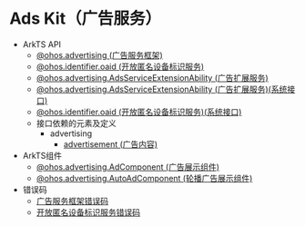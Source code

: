 # Ads Kit（广告服务）<!--ads-api-->

<!--Kit: Ads Kit-->
<!--Subsystem: Advertising-->
<!--Owner: @SukiEvas-->
<!--Designer: @zhansf1988-->
<!--Tester: @hongmei_may-->
<!--Adviser: @RayShih-->

- ArkTS API<!--ads-arkts-->
  - [@ohos.advertising (广告服务框架)](js-apis-advertising.md)
  - [@ohos.identifier.oaid (开放匿名设备标识服务)](js-apis-oaid.md)
  - [@ohos.advertising.AdsServiceExtensionAbility (广告扩展服务)](js-apis-adsserviceextensionability.md)
  <!--Del-->
  - [@ohos.advertising.AdsServiceExtensionAbility (广告扩展服务)(系统接口)](js-apis-adsserviceextensionability-sys.md)
  - [@ohos.identifier.oaid (开放匿名设备标识服务)(系统接口)](js-apis-oaid-sys.md)
  <!--DelEnd-->
  - 接口依赖的元素及定义<!--ads-api-interface-depend-->
    - advertising<!--ads-advertising-->
      - [advertisement (广告内容)](js-apis-inner-advertising-advertisement.md)
- ArkTS组件<!--ads-comp-->
  - [@ohos.advertising.AdComponent (广告展示组件)](js-apis-adcomponent.md)
  - [@ohos.advertising.AutoAdComponent (轮播广告展示组件)](js-apis-autoadcomponent.md)
- 错误码<!--ads-arkts-errcode-->
  - [广告服务框架错误码](errorcode-ads.md)
  - [开放匿名设备标识服务错误码](errorcode-oaid.md)
